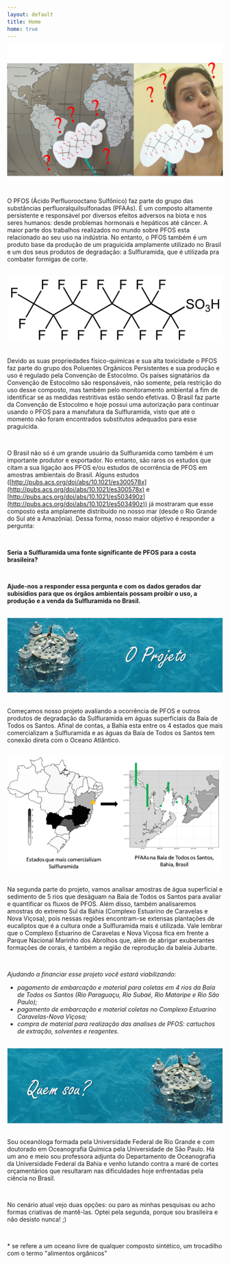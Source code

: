 ```yaml
---
layout: default
title: Home
home: true
---
```


<div style="text-align:center"><img src ="data/teste8.png" /></div>

<br>

O PFOS (Ácido Perfluorooctano Sulfônico) faz parte do grupo das substâncias perfluoralquilsulfonadas (PFAAs).
É um composto altamente persistente e responsável por diversos efeitos adversos na biota e nos seres humanos:
desde problemas hormonais e hepáticos até câncer.
A maior parte dos trabalhos realizados no mundo sobre PFOS esta relacionado ao seu uso na indústria.
No entanto, o PFOS também é um produto base da produção de um praguicida amplamente utilizado no Brasil e um dos seus produtos de degradação:
a Sulfluramida, que é utilizada pra combater formigas de corte.

<br>

<div style="text-align:center"><img src ="data/perfluorooctanesulfonic_acid_structure.png" /></div>

<br>

Devido as suas propriedades físico-químicas e sua alta toxicidade o PFOS faz parte do grupo dos Poluentes Orgânicos Persistentes e sua produção e uso é regulado pela Convenção de Estocolmo.
Os países signatários da Convenção de Estocolmo são responsáveis,
não somente, pela restrição do uso desse composto,
mas também pelo monitoramento ambiental a fim de identificar se as medidas restritivas estão sendo efetivas.
O Brasil faz parte da Convenção de Estocolmo e hoje possui uma autorização para continuar usando o PFOS para a manufatura da Sulfluramida,
visto que até o momento não foram encontrados substitutos adequados para esse praguicida.

<br>

O Brasil não só é um grande usuário da Sulfluramida como também é um importante produtor e exportador.
No entanto, são raros os estudos que citam a sua ligação aos PFOS e/ou estudos de ocorrência de PFOS em amostras ambientais do Brasil.
Alguns estudos ([http://pubs.acs.org/doi/abs/10.1021/es300578x](http://pubs.acs.org/doi/abs/10.1021/es300578x) e [http://pubs.acs.org/doi/abs/10.1021/es503490z](http://pubs.acs.org/doi/abs/10.1021/es503490z)) já mostraram que esse composto esta amplamente distribuído no nosso mar (desde o Rio Grande do Sul até a Amazônia).
Dessa forma, nosso maior objetivo é responder a pergunta:

<br>

**Seria a Sulfluramida uma fonte significante de PFOS para a costa brasileira?**

<br>

**Ajude-nos a responder essa pergunta e com os dados gerados dar subisídios para que os órgãos ambientais possam proibir o uso, a produção e a venda da Sulfluramida no Brasil.**

<br>

<div style="text-align:center"><img src ="data/projeto_20.png" /></div>

<br>

Começamos nosso projeto avaliando a ocorrência de PFOS e outros produtos de degradação da Sulfluramida em águas superficiais da Baía de Todos os Santos.
Afinal de contas, a Bahia esta entre os 4 estados que mais comercializam a Sulfluramida e as águas da Baía de Todos os Santos tem conexão direta com o Oceano Atlântico.

<br>

<div style="text-align:center"><img src ="data/teste7.png" /></div>

<br>

Na segunda parte do projeto,
vamos analisar amostras de água superficial e sedimento de 5 rios que deságuam na Baía de Todos os Santos para avaliar e quantificar os fluxos de PFOS.
Além disso, também analisaremos amostras do extremo Sul da Bahia (Complexo Estuarino de Caravelas e Nova Viçosa),
pois nessas regiões encontram-se extensas plantações de eucaliptos que é a cultura onde a Sulfluramida mais é utilizada.
Vale lembrar que o Complexo Estuarino de Caravelas e Nova Viçosa fica em frente a Parque Nacional Marinho dos Abrolhos que,
além de abrigar exuberantes formações de corais,
é também a região de reprodução da baleia Jubarte.

<br>

*Ajudando a financiar esse projeto você estará viabilizando:*

- *pagamento de embarcação e material para coletas em 4 rios da Baía de Todos os Santos (Rio Paraguaçu, Rio Subaé, Rio Mataripe e Rio São Paulo);*
- *pagamento de embarcação e material coletas no Complexo Estuarino Caravelas-Nova Viçosa;*
- *compra de material para realização das analises de PFOS: cartuchos de extração, solventes e reagentes.*

<br>

<div style="text-align:center"><img src ="data/quemsou.png" /></div>

<br>

Sou oceanóloga formada pela Universidade Federal de Rio Grande e com doutorado em Oceanografia Química pela Universidade de São Paulo. Há um ano e meio sou professora adjunta do Departamento de Oceanografia da Universidade Federal da Bahia e venho lutando contra a maré de cortes orçamentários que resultaram nas dificuldades hoje enfrentadas pela ciência no Brasil.

<br>

No cenário atual vejo duas opções: ou paro as minhas pesquisas ou acho formas criativas de mantê-las. Optei pela segunda, porque sou brasileira e não desisto nunca! ;)

<br>

\* se refere a um oceano livre de qualquer composto sintético, um trocadilho com o termo "alimentos orgânicos"
